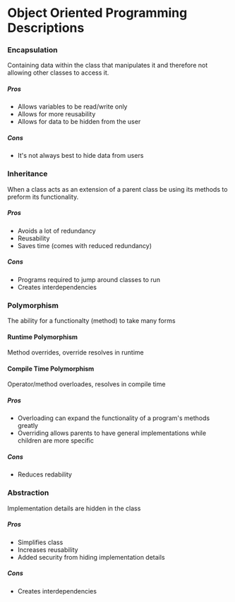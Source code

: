 # Object Oriented Programming Descriptions
### Encapsulation
Containing data within the class that manipulates it and therefore not allowing other classes to access it.
##### Pros
+ Allows variables to be read/write only
+ Allows for more reusability
+ Allows for data to be hidden from the user
##### Cons
+ It's not always best to hide data from users
### Inheritance
When a class acts as an extension of a parent class be using its methods to preform its functionality.
##### Pros
+ Avoids a lot of redundancy
+ Reusability
+ Saves time (comes with reduced redundancy)
##### Cons
+ Programs required to jump around classes to run
+ Creates interdependencies
### Polymorphism
The ability for a functionalty (method) to take many forms
#### Runtime Polymorphism
Method overrides, override resolves in runtime
#### Compile Time Polymorphism
Operator/method overloades, resolves in compile time
##### Pros
+ Overloading can expand the functionality of a program's methods greatly
+ Overriding allows parents to have general implementations while children are more specific 
##### Cons
+ Reduces redability
### Abstraction
Implementation details are hidden in the class
##### Pros
+ Simplifies class
+ Increases reusability
+ Added security from hiding implementation details
##### Cons
+ Creates interdependencies
